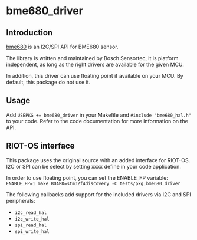 # bme680_driver

## Introduction
[bme680](https://github.com/BoschSensortec/BME680_driver) is an I2C/SPI API for BME680 sensor.

The library is written and maintained by Bosch Sensortec, it is platform independent, as long as the right drivers are available for the given MCU.

In addition, this driver can use floating point if available on your MCU. By default, this package do not use it.

## Usage
Add `USEPKG += bme680_driver` in your Makefile and `#include "bme680_hal.h"` to your code. Refer to the code documentation for more information on the API.

## RIOT-OS interface
This package uses the original source with an added interface for RIOT-OS.
I2C or SPI can be select by setting xxxx define in your code application.

In order to use floating point, you can set the ENABLE_FP variable:
`ENABLE_FP=1 make BOARD=stm32f4discovery -C tests/pkg_bme680_driver`

The following callbacks add support for the included drivers via I2C and SPI peripherals:

* `i2c_read_hal`
* `i2c_write_hal`
* `spi_read_hal`
* `spi_write_hal`

